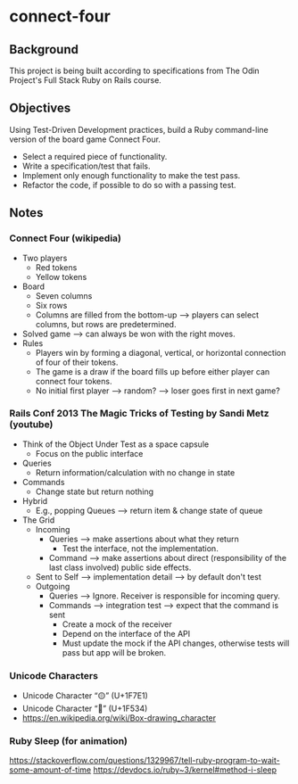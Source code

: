 # connect-four

## Background

This project is being built according to specifications from The Odin Project's
Full Stack Ruby on Rails course.

## Objectives

Using Test-Driven Development practices, build a Ruby command-line version of
the board game Connect Four.

* Select a required piece of functionality.
* Write a specification/test that fails.
* Implement only enough functionality to make the test pass.
* Refactor the code, if possible to do so with a passing test.

## Notes

### Connect Four (wikipedia)
* Two players
  * Red tokens
  * Yellow tokens
* Board
  * Seven columns
  * Six rows
  * Columns are filled from the bottom-up --> players can select columns, but rows are predetermined.
* Solved game --> can always be won with the right moves.
* Rules
  * Players win by forming a diagonal, vertical, or horizontal connection of four of their tokens.
  * The game is a draw if the board fills up before either player can connect four tokens.
  * No initial first player --> random? --> loser goes first in next game?

### Rails Conf 2013 The Magic Tricks of Testing by Sandi Metz (youtube)
* Think of the Object Under Test as a space capsule
  * Focus on the public interface
* Queries
  * Return information/calculation with no change in state
* Commands
   * Change state but return nothing
* Hybrid
  * E.g., popping Queues --> return item & change state of queue
* The Grid
  * Incoming
    * Queries --> make assertions about what they return
      * Test the interface, not the implementation.
    * Command --> make assertions about direct (responsibility of the last class involved) 
                  public side effects.
  * Sent to Self --> implementation detail --> by default don't test
  * Outgoing
    * Queries --> Ignore. Receiver is responsible for incoming query.
    * Commands --> integration test --> expect that the command is sent
      * Create a mock of the receiver
      * Depend on the interface of the API
      * Must update the mock if the API changes, otherwise tests will pass but app will be broken.

### Unicode Characters

* Unicode Character “🟡” (U+1F7E1)
* Unicode Character “🔴” (U+1F534)
* https://en.wikipedia.org/wiki/Box-drawing_character

### Ruby Sleep (for animation)
https://stackoverflow.com/questions/1329967/tell-ruby-program-to-wait-some-amount-of-time
https://devdocs.io/ruby~3/kernel#method-i-sleep

